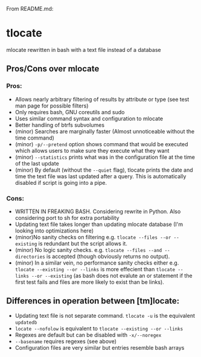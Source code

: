 From README.md:


# tlocate
mlocate rewritten in bash with a text file instead of a database

## Pros/Cons over mlocate

### Pros: 
 * Allows nearly arbitrary filtering of results by attribute or type (see test man page for possible filters)
 * Only requires bash, GNU coreutils and sudo
 * Uses similar command syntax and configuration to mlocate
 * Better handling of btrfs subvolumes
 * (minor) Searches are marginally faster (Almost unnoticeable without the time command)
 * (minor) `-p/--pretend` option shows command that would be executed which allows users to make sure they execute what they want
 * (minor) `--statistics` prints what was in the configuration file at the time of the last update
 * (minor) By default (without the `--quiet` flag), tlocate prints the date and time the text file was last updated after a query. This is automatically disabled if script is going into a pipe.

### Cons:
 * WRITTEN IN FREAKING BASH. Considering rewrite in Python. Also considering port to sh for extra portability
 * Updating text file takes longer than updating mlocate database (I'm looking into optimizations here)
 * (minor)No sanity checks on filtering e.g. `tlocate --files --or --existing` is redundant but the script allows it.
 * (minor) No logic sanity checks. e.g. `tlocate --files --and --directories` is accepted (though obviously returns no output).
 * (minor) In a similar vein, no performance sanity checks either e.g. `tlocate --existing --or --links` is more effecient than `tlocate --links --or --existing` (as bash does not evalute an or statement if the first test fails and files are more likely to exist than be links).


## Differences in operation between [tm]locate:
 * Updating text file is not separate command. `tlocate -u` is the equivalent `updatedb`
 * `locate --nofolow` is equivalent to `tlocate --existing --or --links`
 * Regexes are default but can be disabled with `-x/--noregex`
 * `--basename` requires regexes (see above)
 * Configuration files are very similar but entries resemble bash arrays
